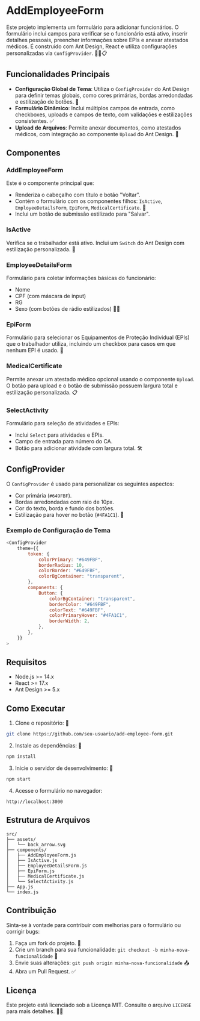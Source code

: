 # AddEmployeeForm

Este projeto implementa um formulário para adicionar funcionários. O formulário inclui campos para verificar se o funcionário está ativo, inserir detalhes pessoais, preencher informações sobre EPIs e anexar atestados médicos. É construído com Ant Design, React e utiliza configurações personalizadas via `ConfigProvider`. 🎨✨📋

## Funcionalidades Principais
- **Configuração Global de Tema**: Utiliza o `ConfigProvider` do Ant Design para definir temas globais, como cores primárias, bordas arredondadas e estilização de botões. 🌟
- **Formulário Dinâmico**: Inclui múltiplos campos de entrada, como checkboxes, uploads e campos de texto, com validações e estilizações consistentes. ✅
- **Upload de Arquivos**: Permite anexar documentos, como atestados médicos, com integração ao componente `Upload` do Ant Design. 📂

## Componentes

### AddEmployeeForm
Este é o componente principal que:
- Renderiza o cabeçalho com título e botão "Voltar".
- Contém o formulário com os componentes filhos: `IsActive`, `EmployeeDetailsForm`, `EpiForm`, `MedicalCertificate`. 📝
- Inclui um botão de submissão estilizado para "Salvar".

### IsActive
Verifica se o trabalhador está ativo. Inclui um `Switch` do Ant Design com estilização personalizada. 🔄

### EmployeeDetailsForm
Formulário para coletar informações básicas do funcionário:
- Nome
- CPF (com máscara de input)
- RG
- Sexo (com botões de rádio estilizados) 🧑‍💼

### EpiForm
Formulário para selecionar os Equipamentos de Proteção Individual (EPIs) que o trabalhador utiliza, incluindo um checkbox para casos em que nenhum EPI é usado. 🥾

### MedicalCertificate
Permite anexar um atestado médico opcional usando o componente `Upload`. O botão para upload e o botão de submissão possuem largura total e estilização personalizada. 📋

### SelectActivity
Formulário para seleção de atividades e EPIs:
- Inclui `Select` para atividades e EPIs.
- Campo de entrada para número do CA.
- Botão para adicionar atividade com largura total. 🛠️

## ConfigProvider
O `ConfigProvider` é usado para personalizar os seguintes aspectos:
- Cor primária (`#649FBF`).
- Bordas arredondadas com raio de 10px.
- Cor do texto, borda e fundo dos botões.
- Estilização para hover no botão (`#4FA1C1`). 🎨

### Exemplo de Configuração de Tema
```javascript
<ConfigProvider
    theme={{
        token: {
            colorPrimary: "#649FBF",
            borderRadius: 10,
            colorBorder: "#649FBF",
            colorBgContainer: "transparent",
        },
        components: {
            Button: {
                colorBgContainer: "transparent",
                borderColor: "#649FBF",
                colorText: "#649FBF",
                colorPrimaryHover: "#4FA1C1",
                borderWidth: 2,
            },
        },
    }}
>
```

## Requisitos

- Node.js >= 14.x
- React >= 17.x
- Ant Design >= 5.x

## Como Executar

1. Clone o repositório: 📂
```bash
git clone https://github.com/seu-usuario/add-employee-form.git
```

2. Instale as dependências: 💾
```bash
npm install
```

3. Inicie o servidor de desenvolvimento: 🚀
```bash
npm start
```

4. Acesse o formulário no navegador:
```
http://localhost:3000
```

## Estrutura de Arquivos
```plaintext
src/
├── assets/
│   └── back_arrow.svg
├── components/
│   ├── AddEmployeeForm.js
│   ├── IsActive.js
│   ├── EmployeeDetailsForm.js
│   ├── EpiForm.js
│   ├── MedicalCertificate.js
│   └── SelectActivity.js
├── App.js
└── index.js
```

## Contribuição

Sinta-se à vontade para contribuir com melhorias para o formulário ou corrigir bugs:
1. Faça um fork do projeto. 🌿
2. Crie um branch para sua funcionalidade: `git checkout -b minha-nova-funcionalidade` 🔧
3. Envie suas alterações: `git push origin minha-nova-funcionalidade` 📤
4. Abra um Pull Request. ✅

## Licença
Este projeto está licenciado sob a Licença MIT. Consulte o arquivo `LICENSE` para mais detalhes. 📜✨

